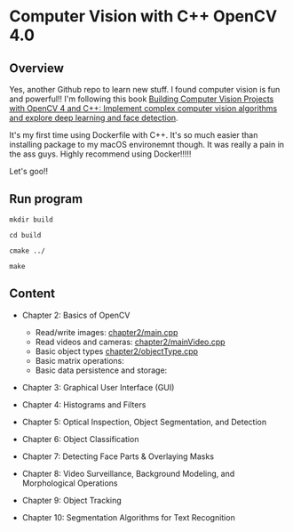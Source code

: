 # Computer Vision with C++ OpenCV 4.0

## Overview

Yes, another Github repo to learn new stuff. I found computer vision is fun and powerful!! I'm following this book [Building Computer Vision Projects with OpenCV 4 and C++: Implement complex computer vision algorithms and explore deep learning and face detection](https://www.amazon.com/Building-Computer-Vision-Projects-OpenCV/dp/1838644679). 

It's my first time using Dockerfile with C++. It's so much easier than installing package to my macOS environemnt though. It was really a pain in the ass guys. Highly recommend using Docker!!!!! 

Let's goo!! 

## Run program
```console
mkdir build
```

```console
cd build
```

```console
cmake ../
```

```console
make
```

## Content

- Chapter 2: Basics of OpenCV
    - Read/write images: [chapter2/main.cpp](chapter2/main.cpp)
    - Read videos and cameras: [chapter2/mainVideo.cpp](chapter2/mainVideo.cpp)
    - Basic object types [chapter2/objectType.cpp](chapter2/objectTypes.cpp)
    - Basic matrix operations: 
    - Basic data persistence and storage: 

- Chapter 3: Graphical User Interface (GUI)

- Chapter 4: Histograms and Filters

- Chapter 5: Optical Inspection, Object Segmentation, and Detection

- Chapter 6: Object Classification

- Chapter 7: Detecting Face Parts & Overlaying Masks

- Chapter 8: Video Surveillance, Background Modeling, and Morphological Operations

- Chapter 9: Object Tracking

- Chapter 10: Segmentation Algorithms for Text Recognition

